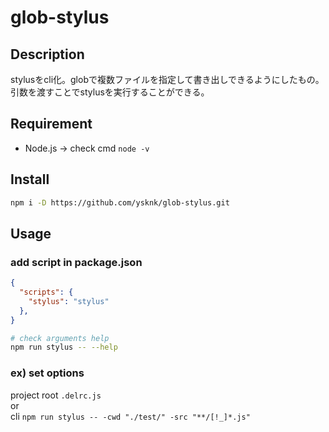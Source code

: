 # glob-stylus

## Description

stylusをcli化。globで複数ファイルを指定して書き出しできるようにしたもの。  
引数を渡すことでstylusを実行することができる。  

## Requirement

* Node.js -> check cmd `node -v`

## Install

```sh
npm i -D https://github.com/ysknk/glob-stylus.git
```

## Usage

### add script in package.json

```json
{
  "scripts": {
    "stylus": "stylus"
  },
}
```

```sh
# check arguments help
npm run stylus -- --help
```

### ex) set options

project root `.delrc.js`  
or  
cli `npm run stylus -- -cwd "./test/" -src "**/[!_]*.js"
`
